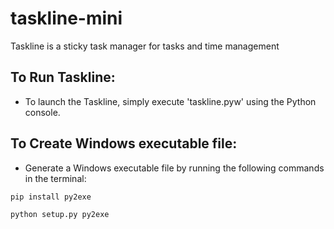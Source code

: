 # taskline-mini
Taskline is a sticky task manager for tasks and time management
## To Run Taskline:
* To launch the Taskline, simply execute 'taskline.pyw' using the Python console.
## To Create Windows executable file:
* Generate a Windows executable file by running the following commands in the terminal: 
```
pip install py2exe
```
```
python setup.py py2exe
```
